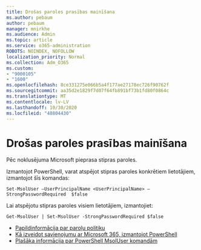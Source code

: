 ```yaml
---
title: Drošas paroles prasības mainīšana
ms.author: pebaum
author: pebaum
manager: mnirkhe
ms.audience: Admin
ms.topic: article
ms.service: o365-administration
ROBOTS: NOINDEX, NOFOLLOW
localization_priority: Normal
ms.collection: Adm_O365
ms.custom:
- "9000105"
- "1600"
ms.openlocfilehash: 8ce331275e066b5a4f177ae27178ec726f90762f
ms.sourcegitcommit: aa35d2e1829f7d07f64fb891bf73b1fd80f0864c
ms.translationtype: MT
ms.contentlocale: lv-LV
ms.lasthandoff: 10/30/2020
ms.locfileid: "48804430"
---
```

# <a name="change-strong-password-requirement"></a>Drošas paroles prasības mainīšana

Pēc noklusējuma Microsoft pieprasa stipras paroles.

Izmantojot PowerShell, varat atspējot stipras paroles konkrētiem lietotājiem, izmantojot šīs komandas:

`Set-MsolUser –UserPrincipalName <UserPrincipalName> –StrongPasswordRequired  $false`

Lai atspējotu stipras paroles visiem lietotājiem, izmantojiet:

`Get-MsolUser | Set-MsolUser -StrongPasswordRequired $false`

- [Papildinformācija par paroļu politiku](https://docs.microsoft.com/azure/active-directory/authentication/concept-sspr-policy#password-policies-that-only-apply-to-cloud-user-accounts)
- [Kā izveidot savienojumu ar Microsoft 365, izmantojot PowerShell](https://docs.microsoft.com/office365/enterprise/powershell/connect-to-office-365-powershell#connect-with-the-microsoft-azure-active-directory-module-for-windows-powershell)
- [Plašāka informācija par PowerShell MsolUser komandām](https://docs.microsoft.com/powershell/module/msonline/set-msoluser?view=azureadps-1.0)
